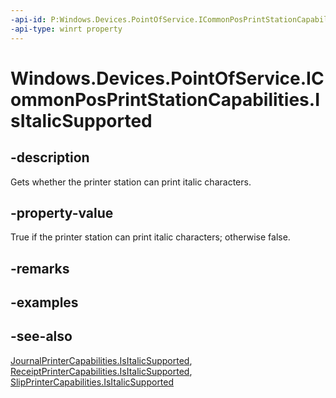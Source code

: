 ----api-id: P:Windows.Devices.PointOfService.ICommonPosPrintStationCapabilities.IsItalicSupported
-api-type: winrt property
---<!-- Property syntaxpublic bool IsItalicSupported { get; }--># Windows.Devices.PointOfService.ICommonPosPrintStationCapabilities.IsItalicSupported## -descriptionGets whether the printer station can print italic characters.## -property-valueTrue if the printer station can print italic characters; otherwise false.## -remarks## -examples## -see-also[JournalPrinterCapabilities.IsItalicSupported](journalprintercapabilities_isitalicsupported.md), [ReceiptPrinterCapabilities.IsItalicSupported](receiptprintercapabilities_isitalicsupported.md), [SlipPrinterCapabilities.IsItalicSupported](slipprintercapabilities_isitalicsupported.md)